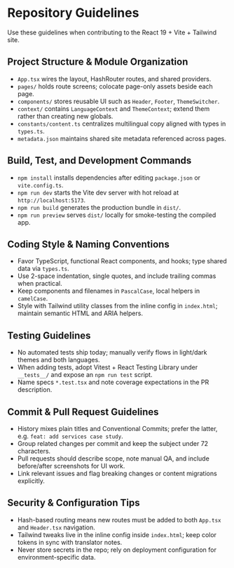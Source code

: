 # Repository Guidelines

Use these guidelines when contributing to the React 19 + Vite + Tailwind site.

## Project Structure & Module Organization
- `App.tsx` wires the layout, HashRouter routes, and shared providers.
- `pages/` holds route screens; colocate page-only assets beside each page.
- `components/` stores reusable UI such as `Header`, `Footer`, `ThemeSwitcher`.
- `context/` contains `LanguageContext` and `ThemeContext`; extend them rather than creating new globals.
- `constants/content.ts` centralizes multilingual copy aligned with types in `types.ts`.
- `metadata.json` maintains shared site metadata referenced across pages.

## Build, Test, and Development Commands
- `npm install` installs dependencies after editing `package.json` or `vite.config.ts`.
- `npm run dev` starts the Vite dev server with hot reload at `http://localhost:5173`.
- `npm run build` generates the production bundle in `dist/`.
- `npm run preview` serves `dist/` locally for smoke-testing the compiled app.

## Coding Style & Naming Conventions
- Favor TypeScript, functional React components, and hooks; type shared data via `types.ts`.
- Use 2-space indentation, single quotes, and include trailing commas when practical.
- Keep components and filenames in `PascalCase`, local helpers in `camelCase`.
- Style with Tailwind utility classes from the inline config in `index.html`; maintain semantic HTML and ARIA helpers.

## Testing Guidelines
- No automated tests ship today; manually verify flows in light/dark themes and both languages.
- When adding tests, adopt Vitest + React Testing Library under `__tests__/` and expose an `npm run test` script.
- Name specs `*.test.tsx` and note coverage expectations in the PR description.

## Commit & Pull Request Guidelines
- History mixes plain titles and Conventional Commits; prefer the latter, e.g. `feat: add services case study`.
- Group related changes per commit and keep the subject under 72 characters.
- Pull requests should describe scope, note manual QA, and include before/after screenshots for UI work.
- Link relevant issues and flag breaking changes or content migrations explicitly.

## Security & Configuration Tips
- Hash-based routing means new routes must be added to both `App.tsx` and `Header.tsx` navigation.
- Tailwind tweaks live in the inline config inside `index.html`; keep color tokens in sync with translator notes.
- Never store secrets in the repo; rely on deployment configuration for environment-specific data.

